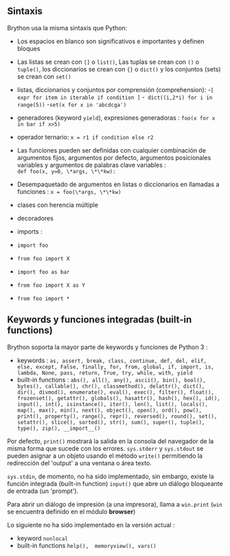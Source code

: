 Sintaxis
--------

Brython usa la misma sintaxis que Python:

- Los espacios en blanco son significativos e importantes y definen bloques
- Las listas se crean con `[]` o `list()`, Las tuplas se crean con `()` o `tuple()`, los diccionarios se crean con `{}` o `dict()` y los conjuntos (sets) se crean con  `set()`
- listas, diccionarios y conjuntos por comprensión (comprehension):
 -`[ expr for item in iterable if condition ]`
 -` dict((i,2*i) for i in range(5))`
 -`set(x for x in 'abcdcga')`

- generadores (keyword `yield`), expresiones generadoras : `foo(x for x in bar if x>5)`
- operador ternario: `x = r1 if condition else r2`
- Las funciones pueden ser definidas con cualquier combinaci&oacute;n de argumentos fijos, argumentos por defecto, argumentos posicionales variables y argumentos de palabras clave variables : <br>`def foo(x, y=0, \*args, \*\*kw):`
- Desempaquetado de argumentos en listas o diccionarios en llamadas a funciones : `x = foo(\*args, \*\*kw)`
- clases con herencia múltiple
- decoradores
- imports : 
 - `import foo`
 - `from foo import X`
 - `import foo as bar`
 - `from foo import X as Y`
 - `from foo import *`
 
Keywords y funciones integradas (built-in functions)
----------------------------------------------------

Brython soporta la mayor parte de keywords y funciones de Python 3 :

- keywords : `as, assert, break, class, continue, def, del, elif, else, except, False, finally, for, from, global, if, import, is, lambda, None, pass, return, True, try, while, with, yield`
- built-in functions : `abs(), all(), any(), ascii(), bin(), bool(), bytes(), callable(), chr(), classmethod(), delattr(), dict(), dir(), divmod(), enumerate(), eval(), exec(), filter(), float(), frozenset(), getattr(), globals(), hasattr(), hash(), hex(), id(), input(), int(), isinstance(), iter(), len(), list(), locals(), map(), max(), min(), next(), object(), open(), ord(), pow(), print(), property(), range(), repr(), reversed(), round(), set(), setattr(), slice(), sorted(), str(), sum(), super(), tuple(), type(), zip(), __import__()`

Por defecto, `print()` mostrará la salida en la consola del navegador de la misma forma que sucede con los errores. `sys.stderr` y `sys.stdout` se pueden asignar a un objeto usando el método `write()` permitiendo la redirección del 'output' a una ventana o área texto. 

`sys.stdin`, de momento, no ha sido implementado, sin embargo, existe la función integrada (built-in function) `input()` que abre un di&aacute;logo bloqueante de entrada (un 'prompt').

Para abrir un diálogo de impresión (a una impresora), llama a `win.print` (`win` se encuentra definido en el módulo **browser**)

Lo siguiente no ha sido implementado en la versi&oacute;n actual : 

- keyword `nonlocal`
- built-in functions `help(),  memoryview(), vars()`
